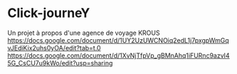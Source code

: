 # Click-journeY
Un projet à propos d'une agence de voyage KROUS
https://docs.google.com/document/d/1UY2UzUWCNOiq2edL1j7pxgpWmGqvJEdiKix2uhs0yOA/edit?tab=t.0
https://docs.google.com/document/d/1XvNjTfpVp_gBMnAhq1iFURnc9azvI45G_CsCU7u9kWo/edit?usp=sharing

